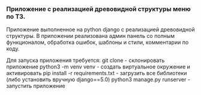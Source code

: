 ### Приложение с реализацией древовидной структуры меню по ТЗ.
Приложение выполненное на python django с реализацией древовидной структуры. В приложении реализована админ панель со полным функционалом, обработка ошибок, шаблоны и стили, комментарии по коду.

Для запуска приложения требуется:
git clone - склонировать приложение
python3 -m venv venv - создать виртуальное окружение и активировать
pip install -r requirements.txt - загрузить все библиотеки (либо установить вручную django==5.0)
python3 manage.py runserver - запустить приложение
